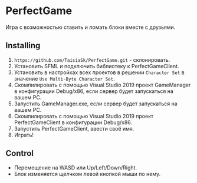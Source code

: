 # PerfectGame
Игра с возможностью ставить и ломать блоки вместе с друзьями.

 ## Installing
 1. `https://github.com/TaisiaSk/PerfectGame.git` - склонировать. 
 2. Установить SFML и подключить библиотеку к PerfectGameClient.
 3. Установить в настройках всех проектов в решении `Character Set` в значение `Use Multi-Byte Character Set`.
 4. Скомпилировать с помощью Visual Studio 2019 проект GameManager в конфигурации Debug/x86, если сервер будет запускаться на вашем PC.
 5. Запустить GameManager.exe, если сервер будет запускаться на вашем PC.
 6. Скомпилировать с помощью Visual Studio 2019 проект PerfectGameClient в конфигурации Debug/x86.
 7. Запустить PerfectGameClient, ввести своё имя.
 8. Играть!
 
 ## Control
 - Перемещение на WASD или Up/Left/Down/Right.
 - Блок изменяется щелчком левой кнопкой мыши по нему.
